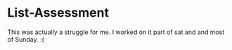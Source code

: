 # List-Assessment

This was actually a struggle for me. I worked on it part of sat and and most of Sunday. :(
